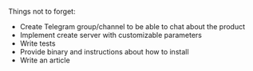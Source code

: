 Things not to forget:

- Create Telegram group/channel to be able to chat about the product
- Implement create server with customizable parameters
- Write tests
- Provide binary and instructions about how to install
- Write an article
